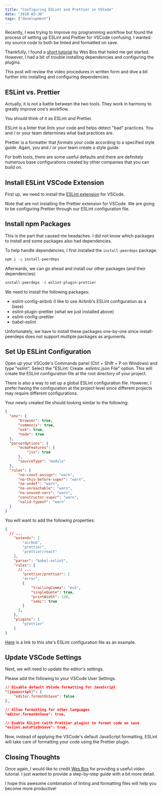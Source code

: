 ```yaml
---
title: "Configuring ESLint and Prettier in VSCode"
date: "2018-03-30"
tags: ["development"]
---
```


Recently, I was trying to improve my programming workflow but found the process of setting up ESLint and Prettier for VSCode confusing. I wanted my source code to both be linted and formatted on save.

Thankfully, I found a [short tutorial](https://www.youtube.com/watch?v=YIvjKId9m2c) by Wes Bos that heled me get started. However, I had a bit of trouble installing dependencies and configuring the plugins.

This post will review the video procedures in written form and dive a bit further into installing and configuring dependencies.

## ESLint vs. Prettier

Actually, it is not a battle between the two tools. They work in harmony to greatly improve one's workflow.

You should think of it as ESLint *and* Prettier.

ESLint is a linter that *lints* your code and helps detect "bad" practices. You and / or your team determines what bad practices are.

Prettier is a formatter that *formats* your code according to a specified style guide. Again, you and / or your team create a style guide.

For both tools, there are some useful defaults and there are definitely numerous base configurations created by other companies that you can build on.

## Install ESLint VSCode Extension

First up, we need to install the [ESLint extension](https://marketplace.visualstudio.com/items?itemName=dbaeumer.vscode-eslint) for VSCode.

Note that are not installing the Prettier extension for VSCode. We are going to be configuring Prettier through our ESLint configuration file.

## Install npm Packages

This is the part that caused me headaches. I did not know which packages to install and some packages also had dependencies.

To help handle dependencies, I first installed the `install-peerdeps` package.

```bash
npm i -g install-peerdeps
```

Afterwards, we can go ahead and install our other packages (and their dependencies):

```bash
install-peerdeps -d eslint-plugin-prettier
```

We need to install the following packages:

* eslint-config-airbnb (I like to use Airbnb's ESLint configuration as a base)
* eslint-plugin-prettier (what we just installed above)
* eslint-config-prettier
* babel-eslint

Unfortunately, we have to install these packages one-by-one since install-peerdeps does not support multiple packages as arguments.

## Set Up ESLint Configuration

Open up your VSCode's Commands panel (Ctrl + Shift + P on Windows) and type "eslint". Select the "ESLint: Create .eslintrc.json File" option. This will create the ESLint configuration file at the root directory of your project.

There is also a way to set up a global ESLint configuration file. However, I prefer having the configuration at the project level since different projects may require different configurations.

Your newly created file should looking similar to the following:

```json
{
  "env": {
      "browser": true,
      "commonjs": true,
      "es6": true,
      "node": true
  },
  "parserOptions": {
      "ecmaFeatures": {
          "jsx": true
      },
      "sourceType": "module"
  },
  "rules": {
      "no-const-assign": "warn",
      "no-this-before-super": "warn",
      "no-undef": "warn",
      "no-unreachable": "warn",
      "no-unused-vars": "warn",
      "constructor-super": "warn",
      "valid-typeof": "warn"
  }
}
```

You will want to add the following properties:

```json
{
  // ...
    "extends": [
        "airbnb",
        "prettier",
        "prettier/react"
    ],
    "parser": "babel-eslint",
    "rules": {
      // ...
        "prettier/prettier": [
        "error",
        {
            "trailingComma": "es5",
            "singleQuote": true,
            "printWidth": 120,
            "semi": true
        }
      ],
    },
    "plugins": [
        "prettier"
    ]
}
```

[Here](https://github.com/davidlamt/davidtranscend-com-gatsby/blob/master/.eslintrc.json) is a link to this site's ESLint configuration file as an example.

## Update VSCode Settings

Next, we will need to update the editor's settings.

Please add the following to your VSCode User Settings.

```json
// Disable default VSCode formatting for JavaScript
"[javascript]": {
    "editor.formatOnSave": false
},

// Allow formatting for other languages
"editor.formatOnSave": true,

// Enable ESLint (with Prettier plugin) to format code on save
"eslint.autoFixOnSave": true,
```

Now, instead of applying the VSCode's default JavaScript formatting, ESLint will take care of formatting your code using the Prettier plugin.

## Closing Thoughts

Once again, I would like to credit [Wes Bos](https://wesbos.com/) for providing a useful video tutorial. I just wanted to provide a step-by-step guide with a bit more detail.

I hope this awesome combination of linting and formatting files will help you become more productive!
